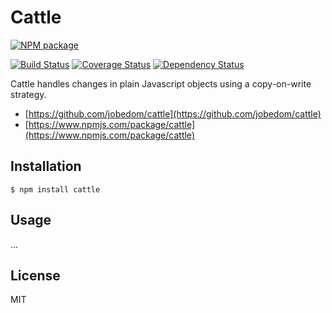 # Cattle

[![NPM package](https://nodei.co/npm/cattle.png?downloads=true)](https://npmjs.org/package/cattle)

[![Build Status](https://travis-ci.org/jobedom/cattle.png?branch=master)](https://travis-ci.org/jobedom/cattle)
[![Coverage Status](https://img.shields.io/coveralls/jobedom/cattle.svg)](https://coveralls.io/r/jobedom/cattle?branch=master)
[![Dependency Status](https://gemnasium.com/jobedom/cattle.svg)](https://gemnasium.com/jobedom/cattle)

Cattle handles changes in plain Javascript objects using a copy-on-write strategy.

* [https://github.com/jobedom/cattle](https://github.com/jobedom/cattle)
* [https://www.npmjs.com/package/cattle](https://www.npmjs.com/package/cattle)

## Installation

    $ npm install cattle

## Usage

...

## License

MIT

